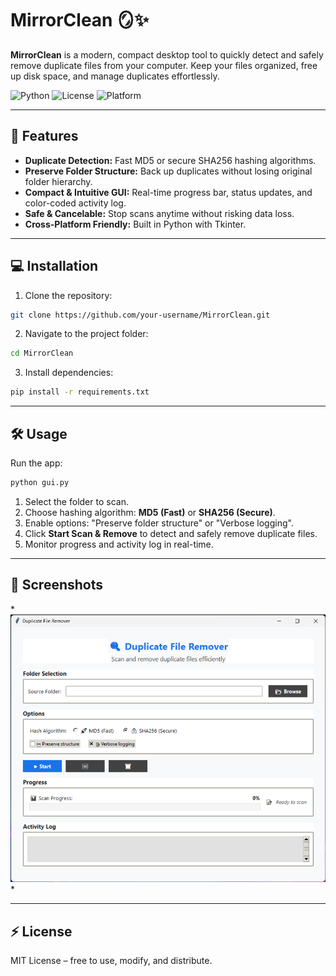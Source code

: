 # MirrorClean 🪞✨

**MirrorClean** is a modern, compact desktop tool to quickly detect and safely remove duplicate files from your computer. Keep your files organized, free up disk space, and manage duplicates effortlessly.

![Python](https://img.shields.io/badge/Python-3.11-blue?logo=python) ![License](https://img.shields.io/badge/License-MIT-green) ![Platform](https://img.shields.io/badge/Platform-Windows%2FLinux%2FmacOS-lightgrey)

---

## 🚀 Features

* **Duplicate Detection:** Fast MD5 or secure SHA256 hashing algorithms.
* **Preserve Folder Structure:** Back up duplicates without losing original folder hierarchy.
* **Compact & Intuitive GUI:** Real-time progress bar, status updates, and color-coded activity log.
* **Safe & Cancelable:** Stop scans anytime without risking data loss.
* **Cross-Platform Friendly:** Built in Python with Tkinter.

---

## 💻 Installation

1. Clone the repository:

```bash
git clone https://github.com/your-username/MirrorClean.git
```

2. Navigate to the project folder:

```bash
cd MirrorClean
```

3. Install dependencies:

```bash
pip install -r requirements.txt
```

---

## 🛠 Usage

Run the app:

```bash
python gui.py
```

1. Select the folder to scan.
2. Choose hashing algorithm: **MD5 (Fast)** or **SHA256 (Secure)**.
3. Enable options: "Preserve folder structure" or "Verbose logging".
4. Click **Start Scan & Remove** to detect and safely remove duplicate files.
5. Monitor progress and activity log in real-time.

---

## 📸 Screenshots

*![MirrorClean GUI](https://github.com/codebysrk/MirrorClean/blob/main/assets/mirror-clean.png?raw=true)
*

---

## ⚡ License

MIT License – free to use, modify, and distribute.
